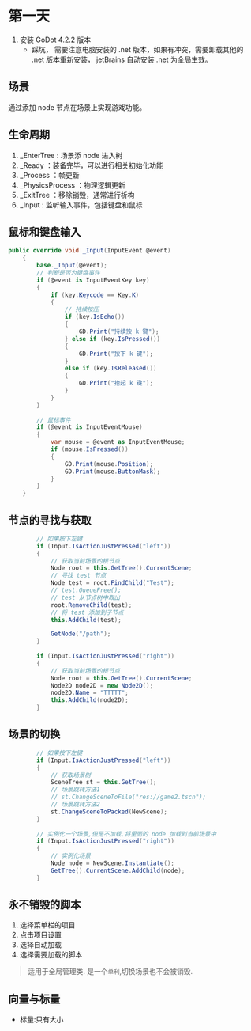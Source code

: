 ﻿# 第一天

1. 安装 GoDot 4.2.2 版本
   - 踩坑， 需要注意电脑安装的 .net 版本，如果有冲突，需要卸载其他的 .net 版本重新安装， jetBrains 自动安装 .net 为全局生效。

## 场景
通过添加 node 节点在场景上实现游戏功能。


## 生命周期
1. _EnterTree : 场景添 node 进入树
2. _Ready ：装备完毕，可以进行相关初始化功能
3. _Process ：帧更新
4. _PhysicsProcess ：物理逻辑更新
5. _ExitTree ：移除销毁，通常进行析构
6. _Input : 监听输入事件，包括键盘和鼠标

## 鼠标和键盘输入
```csharp
public override void _Input(InputEvent @event)
	{
		base._Input(@event);
		// 判断是否为键盘事件
		if (@event is InputEventKey key)
		{
			if (key.Keycode == Key.K)
			{
				// 持续按压
				if (key.IsEcho())
				{
					GD.Print("持续按 k 键");
				} else if (key.IsPressed())
				{
					GD.Print("按下 k 键");
				}
				else if (key.IsReleased())
				{
					GD.Print("抬起 k 键");
				}
			}
		}
		
		// 鼠标事件
		if (@event is InputEventMouse)
		{
			var mouse = @event as InputEventMouse;
			if (mouse.IsPressed())
			{
				GD.Print(mouse.Position);
				GD.Print(mouse.ButtonMask);
			}
		}
	}
```

## 节点的寻找与获取
```csharp
        // 如果按下左键
        if (Input.IsActionJustPressed("left"))
        {
            // 获取当前场景的根节点
            Node root = this.GetTree().CurrentScene;
            // 寻找 test 节点
            Node test = root.FindChild("Test");
            // test.QueueFree();
            // test 从节点树中取出
            root.RemoveChild(test);
            // 将 test 添加到子节点
            this.AddChild(test);

            GetNode("/path");
        }
        
        if (Input.IsActionJustPressed("right"))
        {
            // 获取当前场景的根节点
            Node root = this.GetTree().CurrentScene;
            Node2D node2D = new Node2D();
            node2D.Name = "TTTTT";
            this.AddChild(node2D);
        }
```

## 场景的切换
```csharp
        // 如果按下左键
        if (Input.IsActionJustPressed("left"))
        {
            // 获取场景树
            SceneTree st = this.GetTree();
            // 场景跳转方法1
            // st.ChangeSceneToFile("res://game2.tscn");
            // 场景跳转方法2
            st.ChangeSceneToPacked(NewScene);
        }
        
        // 实例化一个场景,但是不加载,将里面的 node 加载到当前场景中
        if (Input.IsActionJustPressed("right"))
        {
            // 实例化场景
            Node node = NewScene.Instantiate();
            GetTree().CurrentScene.AddChild(node);
        }
```

## 永不销毁的脚本
1. 选择菜单栏的项目
2. 点击项目设置
3. 选择自动加载
4. 选择需要加载的脚本

> 适用于全局管理类. 是一个`单利`,切换场景也不会被销毁.

## 向量与标量
 - 标量:只有大小